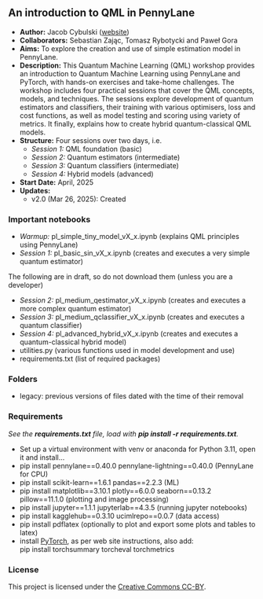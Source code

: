 ## An introduction to QML in PennyLane
- **Author:** Jacob Cybulski ([website](https://jacobcybulski.com/))
- **Collaborators:** Sebastian Zając, Tomasz Rybotycki and Paweł Gora
- **Aims:** To explore the creation and use of simple estimation model in PennyLane.
- **Description:** This Quantum Machine Learning (QML) workshop provides an introduction to Quantum Machine Learning using PennyLane and PyTorch, with hands-on exercises and take-home challenges. The workshop includes four practical sessions that cover the QML concepts, models, and techniques. The sessions explore development of quantum estimators and classifiers, their training with various optimisers, loss and cost functions, as well as model testing and scoring using variety of metrics. It finally, explains how to create hybrid quantum-classical QML models.
- **Structure:** Four sessions over two days, i.e.
  - *Session 1:* QML foundation (basic)
  - *Session 2:* Quantum estimators (intermediate)
  - *Session 3:* Quantum classifiers (intermediate)
  - *Session 4:* Hybrid models (advanced)
- **Start Date:** April, 2025
- **Updates:**
  - v2.0 (Mar 26, 2025): Created

### Important notebooks
- *Warmup:* pl_simple_tiny_model_vX_x.ipynb (explains QML principles using PennyLane)
- *Session 1:* pl_basic_sin_vX_x.ipynb (creates and executes a very simple quantum estimator)

The following are in draft, so do not download them (unless you are a developer)
- *Session 2:* pl_medium_qestimator_vX_x.ipynb (creates and executes a more complex quantum estimator)
- *Session 3:* pl_medium_qclassifier_vX_x.ipynb (creates and executes a quantum classifier)
- *Session 4:* pl_advanced_hybrid_vX_x.ipynb (creates and executes a quantum-classical hybrid model)
- utilities.py (various functions used in model development and use)
- requirements.txt (list of required packages)

### Folders
- legacy: previous versions of files dated with the time of their removal
  
### Requirements
_See the **requirements.txt** file, load with **pip install -r requirements.txt**._
- Set up a virtual environment with venv or anaconda for Python 3.11, open it and install...
- pip install pennylane==0.40.0 pennylane-lightning==0.40.0 (PennyLane for CPU)
- pip install scikit-learn==1.6.1 pandas==2.2.3 (ML)
- pip install matplotlib==3.10.1 plotly==6.0.0 seaborn==0.13.2 pillow==11.1.0 (plotting and image processing)
- pip install jupyter==1.1.1 jupyterlab==4.3.5 (running jupyter notebooks)
- pip install kagglehub==0.3.10 ucimlrepo==0.0.7 (data access)
- pip install pdflatex (optionally to plot and export some plots and tables to latex)
- install [PyTorch](https://pytorch.org/get-started/locally/), as per web site instructions, also add:<br>
  pip install torchsummary torcheval torchmetrics

### License
This project is licensed under the [Creative Commons CC-BY](https://creativecommons.org/licenses/by/4.0/).